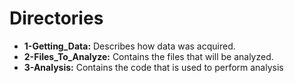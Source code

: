 
# Directories #
* **1-Getting_Data:** Describes how data was acquired.
* **2-Files_To_Analyze:** Contains the files that will be analyzed.
* **3-Analysis:** Contains the code that is used to perform analysis
